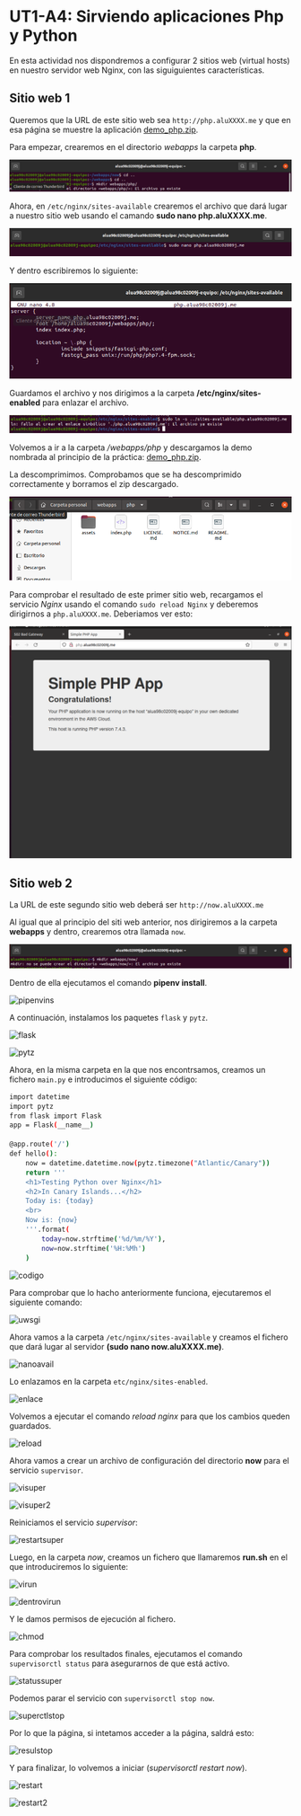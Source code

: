 # **UT1-A4: Sirviendo aplicaciones Php y Python**
En esta actividad nos dispondremos a configurar 2 sitios web (virtual hosts) en nuestro servidor web Nginx, con las siguiguientes características.

## Sitio web 1
Queremos que la URL de este sitio web sea `http://php.aluXXXX.me` y que en esa página se muestre la aplicación [demo_php.zip](https://github.com/sdelquin/claseando/blob/master/imw/UT1/assignments/assignment4/demo_php.zip).

Para empezar, crearemos en el directorio *webapps* la carpeta **php**.

![mkdirphp](https://github.com/DAVIDQR22/imw23_davidquintero/blob/main/ut1/a4/images/1php.png)

Ahora, en `/etc/nginx/sites-available` crearemos el archivo que dará lugar a nuestro sitio web usando el camando **sudo nano php.aluXXXX.me**.

![sudonano](https://github.com/DAVIDQR22/imw23_davidquintero/blob/main/ut1/a4/images/2php.png)

Y dentro escribiremos lo siguiente:

![nanophp](https://github.com/DAVIDQR22/imw23_davidquintero/blob/main/ut1/a4/images/3php.png)

Guardamos el archivo y nos dirigimos a la carpeta **/etc/nginx/sites-enabled** para enlazar el archivo.

![sitesenabled](https://github.com/DAVIDQR22/imw23_davidquintero/blob/main/ut1/a4/images/4php.png)

Volvemos a ir a la carpeta */webapps/php* y descargamos la demo nombrada al principio de la práctica: [demo_php.zip](https://github.com/sdelquin/claseando/blob/master/imw/UT1/assignments/assignment4/demo_php.zip).

La descomprimimos.
Comprobamos que se ha descomprimido correctamente y borramos el zip descargado.

![resultado1](https://github.com/DAVIDQR22/imw23_davidquintero/blob/main/ut1/a4/images/5php.png)

Para comprobar el resultado de este primer sitio web, recargamos el servicio *Nginx* usando el comando `sudo reload Nginx` y deberemos dirigirnos a `php.aluXXXX.me`. Deberiamos ver esto:

![resultado1](https://github.com/DAVIDQR22/imw23_davidquintero/blob/main/ut1/a4/images/6php.png)

## Sitio web 2

La URL de este segundo sitio web deberá ser `http://now.aluXXXX.me`

Al igual que al principio del siti web anterior, nos dirigiremos a la carpeta **webapps**
y dentro, crearemos otra llamada `now`.

![resultado1](https://github.com/DAVIDQR22/imw23_davidquintero/blob/main/ut1/a4/images/7python.png)

Dentro de ella ejecutamos el comando **pipenv install**.

![pipenvins](img/b-pipenvnow.png)

A continuación, instalamos los paquetes `flask` y `pytz`.

![flask](img/c-installflask.png)

![pytz](img/d-installpytz.png)

Ahora, en la misma carpeta en la que nos encontrsamos, creamos un fichero `main.py` e introducimos el siguiente código:

```bash
import datetime
import pytz
from flask import Flask
app = Flask(__name__)

@app.route('/')
def hello():
    now = datetime.datetime.now(pytz.timezone("Atlantic/Canary"))
    return '''
    <h1>Testing Python over Nginx</h1>
    <h2>In Canary Islands...</h2>
    Today is: {today}
    <br>
    Now is: {now}
    '''.format(
        today=now.strftime('%d/%m/%Y'),
        now=now.strftime('%H:%Mh')
    )
```

![codigo](img/e-codigo.png)

Para comprobar que lo hacho anteriormente funciona, ejecutaremos el siguiente comando:

![uwsgi](img/f-comandouwsgi.png)

Ahora vamos a la carpeta `/etc/nginx/sites-available` y creamos el fichero que dará lugar al servidor **(sudo nano now.aluXXXX.me)**.

![nanoavail](img/g-nanoavailable.png)

Lo enlazamos en la carpeta `etc/nginx/sites-enabled`.

![enlace](img/h-enlazar.png)

Volvemos a ejecutar el comando *reload nginx* para que los cambios queden guardados.

![reload](img/i-reload.png)

Ahora vamos a crear un archivo de configuración del directorio **now** para el servicio `supervisor`.

![visuper](img/i-visupervisor.png)

![visuper2](img/j-visupervisor2.png)

Reiniciamos el servicio *supervisor*:

![restartsuper](img/k-restartsuper.png)

Luego, en la carpeta *now*, creamos un fichero que llamaremos **run.sh** en el que introduciremos lo siguiente:

![virun](img/l-virun.png)

![dentrovirun](img/m-virun2.png)

Y le damos permisos de ejecución al fichero.

![chmod](img/n-permisosrun.png)

Para comprobar los resultados finales, ejecutamos el comando `supervisorctl status` para asegurarnos de que está activo.

![statussuper](img/ñ-superstatus.png)

Podemos parar el servicio con `supervisorctl stop now`.

![superctlstop](img/p-stop.png)

Por lo que la página, si intetamos acceder a la página, saldrá esto:

![resulstop](img/p-stop2.png)

Y para finalizar, lo volvemos a iniciar (*supervisorctl restart now*).

![restart](img/q-restart.png)

![restart2](img/q-restart2.png)
